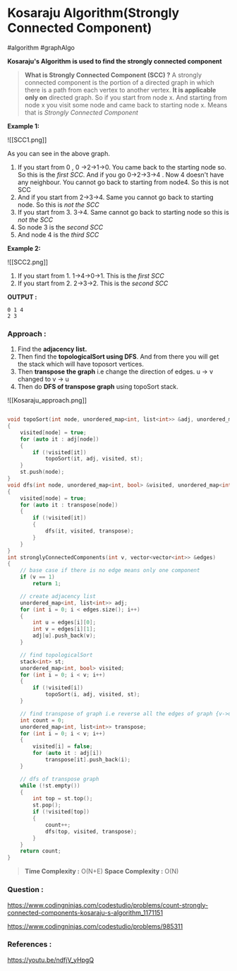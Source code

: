 # Kosaraju Algorithm(Strongly Connected Component)

#algorithm #graphAlgo

**Kosaraju's Algorithm is used to find the strongly connected component**

> **What is Strongly Connected Component (SCC) ?**
> A strongly connected component is the portion of a directed graph in which there is a path from each vertex to another vertex. **It is applicable only on** directed graph.
> So if you start from node x. And starting from node x you visit some node and came back to starting node x. Means that is _Strongly Connected Component_

**Example 1:**

![[SCC1.png]]

As you can see in the above graph.

1. If you start from 0 , 0 ->2->1->0. You came back to the starting node so. So this is the _first SCC_. And if you go 0->2->3->4 . Now 4 doesn't have any neighbour. You cannot go back to starting from node4. So this is not SCC
2. And if you start from 2->3->4. Same you cannot go back to starting node. So this is _not the SCC_
3. If you start from 3. 3->4. Same cannot go back to starting node so this is _not the SCC_
4. So node 3 is the _second SCC_
5. And node 4 is the _third SCC_

**Example 2:**

![[SCC2.png]]

1. If you start from 1. 1->4->0->1. This is the _first SCC_
2. If you start from 2. 2->3->2. This is the _second SCC_

**OUTPUT :**

```
0 1 4
2 3
```

### Approach :

1. Find the **adjacency list.**
2. Then find the **topologicalSort using DFS**. And from there you will get the stack which will have toposort vertices.
3. Then **transpose the graph** i.e change the direction of edges. u -> v changed to v -> u
4. Then do **DFS of transpose graph** using topoSort stack.

![[Kosaraju_approach.png]]

```cpp

void topoSort(int node, unordered_map<int, list<int>> &adj, unordered_map<int, bool> &visited, stack<int> &st)
{
    visited[node] = true;
    for (auto it : adj[node])
    {
        if (!visited[it])
            topoSort(it, adj, visited, st);
    }
    st.push(node);
}
void dfs(int node, unordered_map<int, bool> &visited, unordered_map<int, list<int>> &transpose)
{
    visited[node] = true;
    for (auto it : transpose[node])
    {
        if (!visited[it])
        {
            dfs(it, visited, transpose);
        }
    }
}
int stronglyConnectedComponents(int v, vector<vector<int>> &edges)
{
    // base case if there is no edge means only one component
    if (v == 1)
        return 1;

    // create adjacency list
    unordered_map<int, list<int>> adj;
    for (int i = 0; i < edges.size(); i++)
    {
        int u = edges[i][0];
        int v = edges[i][1];
        adj[u].push_back(v);
    }

    // find topologicalSort
    stack<int> st;
    unordered_map<int, bool> visited;
    for (int i = 0; i < v; i++)
    {
        if (!visited[i])
            topoSort(i, adj, visited, st);
    }

    // find transpose of graph i.e reverse all the edges of graph {v->u}
    int count = 0;
    unordered_map<int, list<int>> transpose;
    for (int i = 0; i < v; i++)
    {
        visited[i] = false;
        for (auto it : adj[i])
            transpose[it].push_back(i);
    }

    // dfs of transpose graph
    while (!st.empty())
    {
        int top = st.top();
        st.pop();
        if (!visited[top])
        {
            count++;
            dfs(top, visited, transpose);
        }
    }
    return count;
}
```

> **Time Complexity :** O(N+E)
> **Space Complexity :** O(N)

### Question :

https://www.codingninjas.com/codestudio/problems/count-strongly-connected-components-kosaraju-s-algorithm_1171151

https://www.codingninjas.com/codestudio/problems/985311

### References :

https://youtu.be/ndfjV_yHpgQ
